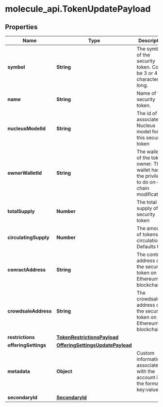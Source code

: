 # molecule_api.TokenUpdatePayload

## Properties
Name | Type | Description | Notes
------------ | ------------- | ------------- | -------------
**symbol** | **String** | The symbol of the security token. Could be 3 or 4 characters long. | [optional] 
**name** | **String** | Name of the security token. | [optional] 
**nucleusModelId** | **String** | The id of the associated Nucleus model for this security token | [optional] 
**ownerWalletId** | **String** | The wallet id of the token owner. This wallet has the privileges to do on-chain modifications | [optional] 
**totalSupply** | **Number** | The total supply of the security token | [optional] 
**circulatingSupply** | **Number** | The amount of tokens in circulation. Defaults to 0 | [optional] 
**conractAddress** | **String** | The contract address of the security token on the Ethereum blockchain | [optional] 
**crowdsaleAddress** | **String** | The crowdsale address of the security token on the Ethereum blockchain | [optional] 
**restrictions** | [**TokenRestrictionsPayload**](TokenRestrictionsPayload.md) |  | [optional] 
**offeringSettings** | [**OfferingSettingsUpdatePayload**](OfferingSettingsUpdatePayload.md) |  | [optional] 
**metadata** | **Object** | Custom information associated with the account in the format key:value | [optional] 
**secondaryId** | [**SecondaryId**](SecondaryId.md) |  | [optional] 


